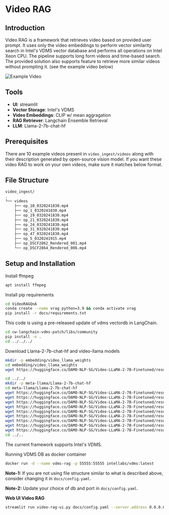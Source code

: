 # Video RAG

## Introduction
Video RAG is a framework that retrieves video based on provided user prompt. It uses only the video embeddings to perform vector similarity search in Intel's VDMS vector database and performs all operations on Intel Xeon CPU. The pipeline supports long form videos and time-based search. The provided solution also supports feature to retrieve more similar videos without prompting it. (see the example video below)

![Example Video](docs/visual-rag-demo.gif)

## Tools

- **UI**: streamlit
- **Vector Storage**: Intel's VDMS
- **Video Embeddings**: CLIP w/ mean aggragation
- **RAG Retriever**: Langchain Ensemble Retrieval
- **LLM**: Llama-2-7b-chat-hf

## Prerequisites

There are 10 example videos present in ```video_ingest/videos``` along with their description generated by open-source vision model.
If you want these video RAG to work on your own videos, make sure it matches below format.

## File Structure

```bash
video_ingest/
.
└── videos
    ├── op_10_0320241830.mp4
    ├── op_1_0320241830.mp4
    ├── op_19_0320241830.mp4
    ├── op_21_0320241830.mp4
    ├── op_24_0320241830.mp4
    ├── op_31_0320241830.mp4
    ├── op_47_0320241830.mp4
    ├── op_5_0320241915.mp4
    ├── op_DSCF2862_Rendered_001.mp4
    └── op_DSCF2864_Rendered_006.mp4
```

## Setup and Installation

Install ffmpeg

```bash
apt install ffmpeg
```
Install pip requirements

```bash
cd VideoRAGQnA
conda create --name vrag python=3.9 && conda activate vrag
pip install -r docs/requirements.txt
```

This code is using a pre-released update of vdms vectordb in LangChain.
```bash
cd cw-langchain-vdms-patch/libs/community
pip install -e .
cd ../../../
```

Download Llama-2-7b-chat-hf and video-llama models

```bash
mkdir -p embedding/video_llama_weights
cd embedding/video_llama_weights
wget https://huggingface.co/DAMO-NLP-SG/Video-LLaMA-2-7B-Finetuned/resolve/main/VL_LLaMA_2_7B_Finetuned.pth

cd ../../
mkdir -p meta-llama/Llama-2-7b-chat-hf
cd meta-llama/Llama-2-7b-chat-hf
wget https://huggingface.co/DAMO-NLP-SG/Video-LLaMA-2-7B-Finetuned/resolve/main/llama-2-7b-chat-hf/config.json
wget https://huggingface.co/DAMO-NLP-SG/Video-LLaMA-2-7B-Finetuned/resolve/main/llama-2-7b-chat-hf/generation_config.json
wget https://huggingface.co/DAMO-NLP-SG/Video-LLaMA-2-7B-Finetuned/resolve/main/llama-2-7b-chat-hf/pytorch_model-00001-of-00002.bin
wget https://huggingface.co/DAMO-NLP-SG/Video-LLaMA-2-7B-Finetuned/resolve/main/llama-2-7b-chat-hf/pytorch_model-00002-of-00002.bin
wget https://huggingface.co/DAMO-NLP-SG/Video-LLaMA-2-7B-Finetuned/resolve/main/llama-2-7b-chat-hf/pytorch_model.bin.index.json
wget https://huggingface.co/DAMO-NLP-SG/Video-LLaMA-2-7B-Finetuned/resolve/main/llama-2-7b-chat-hf/special_tokens_map.json
wget https://huggingface.co/DAMO-NLP-SG/Video-LLaMA-2-7B-Finetuned/resolve/main/llama-2-7b-chat-hf/tokenizer.json
wget https://huggingface.co/DAMO-NLP-SG/Video-LLaMA-2-7B-Finetuned/resolve/main/llama-2-7b-chat-hf/tokenizer.model
wget https://huggingface.co/DAMO-NLP-SG/Video-LLaMA-2-7B-Finetuned/resolve/main/llama-2-7b-chat-hf/tokenizer_config.json
cd ../..
```


The current framework supports Intel's VDMS.

Running VDMS DB as docker container
```bash
docker run -d --name vdms-rag -p 55555:55555 intellabs/vdms:latest
```

**Note-1:** If you are not using file structure similar to what is described above, consider changing it in ```docs/config.yaml```.

**Note-2:** Update your choice of db and port in ```docs/config.yaml```.

**Web UI Video RAG**
```bash
streamlit run video-rag-ui.py docs/config.yaml --server.address 0.0.0.0 --server.port 50055
```

